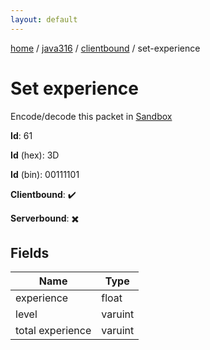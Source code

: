 ```yaml
---
layout: default
---
```


[home](/)  /  [java316](/protocol/java316)  /  [clientbound](/protocol/java316/clientbound)  /  set-experience

# Set experience

Encode/decode this packet in [Sandbox](../../../sandbox/java316#Clientbound.SetExperience)

**Id**: 61

**Id** (hex): 3D

**Id** (bin): 00111101

**Clientbound**: ✔️

**Serverbound**: ✖️

## Fields

Name | Type
---|---
experience | float
level | varuint
total experience | varuint
